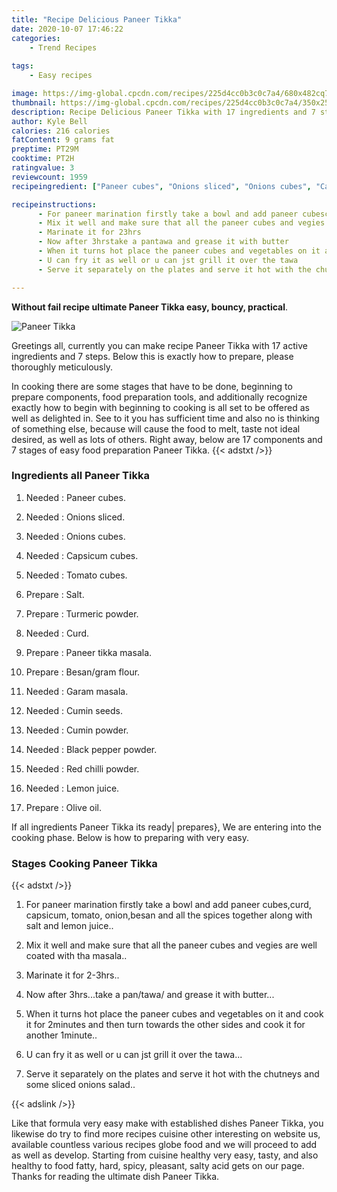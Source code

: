 ```yaml
---
title: "Recipe Delicious Paneer Tikka"
date: 2020-10-07 17:46:22
categories:
    - Trend Recipes
    
tags:
    - Easy recipes

image: https://img-global.cpcdn.com/recipes/225d4cc0b3c0c7a4/680x482cq70/paneer-tikka-recipe-main-photo.jpg
thumbnail: https://img-global.cpcdn.com/recipes/225d4cc0b3c0c7a4/350x250cq70/paneer-tikka-recipe-main-photo.jpg
description: Recipe Delicious Paneer Tikka with 17 ingredients and 7 stages of easy cooking.
author: Kyle Bell
calories: 216 calories
fatContent: 9 grams fat
preptime: PT29M
cooktime: PT2H
ratingvalue: 3
reviewcount: 1959
recipeingredient: ["Paneer cubes", "Onions sliced", "Onions cubes", "Capsicum cubes", "Tomato cubes", "Salt", "Turmeric powder", "Curd", "Paneer tikka masala", "Besangram flour", "Garam masala", "Cumin seeds", "Cumin powder", "Black pepper powder", "Red chilli powder", "Lemon juice", "Olive oil"]

recipeinstructions: 
      - For paneer marination firstly take a bowl and add paneer cubescurd capsicum tomato onionbesan and all the spices together along with salt and lemon juice 
      - Mix it well and make sure that all the paneer cubes and vegies are well coated with tha masala 
      - Marinate it for 23hrs 
      - Now after 3hrstake a pantawa and grease it with butter 
      - When it turns hot place the paneer cubes and vegetables on it and cook it for 2minutes and then turn towards the other sides and cook it for another 1minute 
      - U can fry it as well or u can jst grill it over the tawa 
      - Serve it separately on the plates and serve it hot with the chutneys and some sliced onions salad

---
```




**Without fail recipe ultimate Paneer Tikka easy, bouncy, practical**. 


![Paneer Tikka](https://img-global.cpcdn.com/recipes/225d4cc0b3c0c7a4/680x482cq70/paneer-tikka-recipe-main-photo.jpg "Paneer Tikka")




Greetings all, currently you can make recipe Paneer Tikka with 17 active ingredients and 7 steps. Below this is exactly how to prepare, please thoroughly meticulously.

In cooking there are some stages that have to be done, beginning to prepare components, food preparation tools, and additionally recognize exactly how to begin with beginning to cooking is all set to be offered as well as delighted in. See to it you has sufficient time and also no is thinking of something else, because will cause the food to melt, taste not ideal desired, as well as lots of others. Right away, below are 17 components and 7 stages of easy food preparation Paneer Tikka.
{{< adstxt />}}

### Ingredients all Paneer Tikka


1. Needed  : Paneer cubes.

1. Needed  : Onions sliced.

1. Needed  : Onions cubes.

1. Needed  : Capsicum cubes.

1. Needed  : Tomato cubes.

1. Prepare  : Salt.

1. Prepare  : Turmeric powder.

1. Needed  : Curd.

1. Prepare  : Paneer tikka masala.

1. Prepare  : Besan/gram flour.

1. Needed  : Garam masala.

1. Needed  : Cumin seeds.

1. Needed  : Cumin powder.

1. Needed  : Black pepper powder.

1. Needed  : Red chilli powder.

1. Needed  : Lemon juice.

1. Prepare  : Olive oil.



If all ingredients Paneer Tikka its ready| prepares}, We are entering into the cooking phase. Below is how to preparing with very easy.

### Stages Cooking Paneer Tikka

{{< adstxt />}}


1. For paneer marination firstly take a bowl and add paneer cubes,curd, capsicum, tomato, onion,besan and all the spices together along with salt and lemon juice..



1. Mix it well and make sure that all the paneer cubes and vegies are well coated with tha masala..



1. Marinate it for 2-3hrs..



1. Now after 3hrs...take a pan/tawa/ and grease it with butter...



1. When it turns hot place the paneer cubes and vegetables on it and cook it for 2minutes and then turn towards the other sides and cook it for another 1minute..



1. U can fry it as well or u can jst grill it over the tawa...



1. Serve it separately on the plates and serve it hot with the chutneys and some sliced onions salad..





{{< adslink />}}

Like that formula very easy make with established dishes Paneer Tikka, you likewise do try to find more recipes cuisine other interesting on website us, available countless various recipes globe food and we will proceed to add as well as develop. Starting from cuisine healthy very easy, tasty, and also healthy to food fatty, hard, spicy, pleasant, salty acid gets on our page. Thanks for reading the ultimate dish Paneer Tikka.
